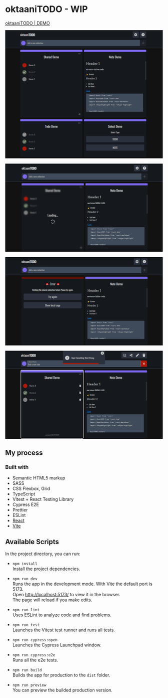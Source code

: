 # oktaaniTODO - WIP

[oktaaniTODO | DEMO](https://oktaani.com/todo/)

![Preview image](https://raw.githubusercontent.com/Epikle/oktaani-todo/main/oktaani-todo-preview.png)

![Preview image loading state](https://raw.githubusercontent.com/Epikle/oktaani-todo/main/oktaani-todo-preview-loading.png)

![Preview image error state](https://raw.githubusercontent.com/Epikle/oktaani-todo/main/oktaani-todo-preview-error.png)

![Preview image toast](https://raw.githubusercontent.com/Epikle/oktaani-todo/main/oktaani-todo-preview-toast.png)

## My process

### Built with

- Semantic HTML5 markup
- SASS
- CSS Flexbox, Grid
- TypeScript
- Vitest + React Testing Library
- Cypress E2E
- Prettier
- ESLint
- [React](https://reactjs.org/)
- [Vite](https://vitejs.dev/)

## Available Scripts

In the project directory, you can run:

- `npm install` <br /> Install the project dependencies.

- `npm run dev` <br /> Runs the app in the development mode. With Vite the default port is 5173.<br />
  Open [ http://localhost:5173/](http://localhost:5173/) to view it in the browser.<br />
  The page will reload if you make edits.

- `npm run lint` <br /> Uses ESLint to analyze code and find problems.

- `npm run test` <br /> Launches the Vitest test runner and runs all tests.

- `npm run cypress:open` <br /> Launches the Cypress Launchpad window.

- `npm run cypress:e2e` <br /> Runs all the e2e tests.

- `npm run build` <br /> Builds the app for production to the `dist` folder.

- `npm run preview` <br /> You can preview the builded production version.
